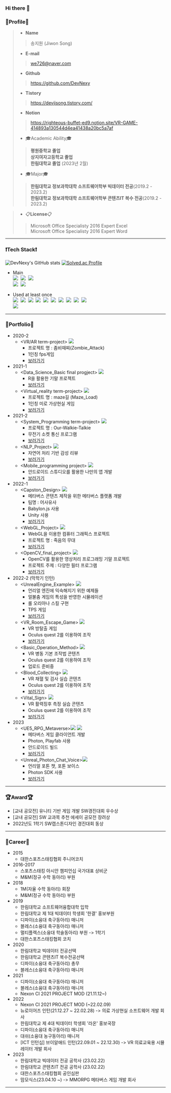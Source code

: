 ### Hi there 👋

### 👀Profile👀
> - __Name__
>> 송지원 (Jiwon Song)
> - __E-mail__
>> we726@naver.com
> - __Github__
>> https://github.com/DevNexy
> - __Tistory__
>> https://devjisong.tistory.com/
> - __Notion__
>> https://righteous-buffet-ed9.notion.site/VR-GAME-414893a130544d4ea41438a20bc5a7af
> 
> - 🎓Academic Ability🎓
>> __평원중학교 졸업__   
>> __상지여자고등학교 졸업__   
>> __한림대학교 졸업__ (2023년 2월)
>
> - 🎓Major🎓
>> __한림대학교 정보과학대학 소프트웨어학부 빅데이터 전공__(2019.2 - 2023.2)   
>> __한림대학교 정보과학대학 소프트웨어학부 콘텐츠IT 복수 전공__(2019.2 - 2023.2)

> - :clipboard:__License__:clipboard:
>> Microsoft Office Specialisty 2016 Expert Excel   
>> Microsoft Office Specialisty 2016 Expert Word

<!--
현재 저는 포트폴리오 정리와 동시에 Unreal Engine 4 를 C++로 개발하는 것을 독학 중입니다.
-->

---
### ❗Tech Stack❗
![DevNexy's GitHub stats](https://github-readme-stats.vercel.app/api?username=DevNexy&show_icons=true&theme=tokyonight)
[![Solved.ac Profile](http://mazassumnida.wtf/api/v2/generate_badge?boj=we726)](https://solved.ac/we726/)   

- Main    
<img src="https://img.shields.io/badge/C-A8B9CC?style=flat-square&logo=c&logoColor=white"/></a>&nbsp;
<img src="https://img.shields.io/badge/CSharp-239120?style=flat-square&logo=csharp&logoColor=white"/></a>&nbsp;
<img src="https://img.shields.io/badge/C++-00599C?style=flat-square&logo=cplusplus&logoColor=white"/></a>&nbsp;   
<img src="https://img.shields.io/badge/Unity-FFFFFF?style=flat-square&logo=unity&logoColor=black"/></a>&nbsp;
<img src="https://img.shields.io/badge/UnrealEngine-0E1128?style=flat-square&logo=unrealengine&logoColor=white"/></a>&nbsp;

- Used at least once   
<img src="https://img.shields.io/badge/Java-007396?style=flat-square&logo=Java&logoColor=white"/></a>&nbsp;
<img src="https://img.shields.io/badge/Python-3776AB?style=flat-square&logo=Python&logoColor=white"/></a>&nbsp;
<img src="https://img.shields.io/badge/R-276DC3?style=flat-square&logo=r&logoColor=white"/></a>&nbsp;
<img src="https://img.shields.io/badge/CSS3-1572B6?style=flat-square&logo=css3&logoColor=white"/></a>&nbsp;
<img src="https://img.shields.io/badge/Javascript-F7DF1E?style=flat-square&logo=javascript&logoColor=white"/></a>&nbsp;
<img src="https://img.shields.io/badge/HTML5-E34F26?style=flat-square&logo=html5&logoColor=white"/></a>&nbsp;
<img src="https://img.shields.io/badge/Jupyter-F37626?style=flat-square&logo=jupyter&logoColor=white"/></a>&nbsp;
<img src="https://img.shields.io/badge/TypeScript-3178C6?style=flat-square&logo=typescript&logoColor=white"/></a>&nbsp;
<img src="https://img.shields.io/badge/WebGL-990000?style=flat-square&logo=webgl&logoColor=white"/></a>&nbsp;
<img src="https://img.shields.io/badge/jQuery-0769AD?style=flat-square&logo=jquery&logoColor=white"/></a>&nbsp;   
<img src="https://img.shields.io/badge/AndroidStudio-3DDC84?style=flat-square&logo=androidstudio&logoColor=white"/></a>&nbsp;

---

### 📑Portfolio📑
- 2020-2
  - <VR/AR term-project> <img src="https://img.shields.io/badge/Unity-FFFFFF?style=flat-square&logo=unity&logoColor=black"/></a>&nbsp;
    - 프로젝트 명 : 좀비때찌(Zombie_Attack)
    - 1인칭 fps게임
    - [보러가기](https://github.com/DevNexy/Unity_Project_Zombie_Attack)
- 2021-1
  - <Data_Science_Basic final progject> <img src="https://img.shields.io/badge/Rstudio-75AADB?style=flat-square&logo=rstudio&logoColor=white"/></a>&nbsp;
    - R을 활용한 기말 프로젝트
    - [보러가기](https://github.com/DevNexy/Data_Science_Project)
  - <Virtual_reality term-project> <img src="https://img.shields.io/badge/Unity-FFFFFF?style=flat-square&logo=unity&logoColor=black"/></a>&nbsp;
    - 프로젝트 명 : maze길 (Maze_Load)
    - 1인칭 미로 가상현실 게임
    - [보러가기](https://github.com/DevNexy/Unity_Project_Maze_Load)
- 2021-2
  - <System_Programming term-project> <img src="https://img.shields.io/badge/Ubuntu-E95420?style=flat-square&logo=ubuntu&logoColor=white"/></a>&nbsp;
    - 프로젝트 명 : Our-Walkie-Talkie 
    - 무전기 소켓 통신 프로그램
    - [보러가기](https://github.com/DevNexy/Our_Walkie_Talkie)
  - <NLP_Project> <img src="https://img.shields.io/badge/Colab-F9AB00?style=flat-square&logo=googlecolab&logoColor=white"/></a>&nbsp;
    - 자연어 처리 기반 감성 리뷰
    - [보러가기](https://github.com/DevNexy/Natural_Language_Processing_Project_Emotional_Review)
  - <Mobile_programming project> <img src="https://img.shields.io/badge/AndroidStudio-3DDC84?style=flat-square&logo=androidstudio&logoColor=white"/></a>&nbsp;
    - 안드로이드 스튜디오를 활용한 나만의 앱 개발
    - [보러가기](https://github.com/DevNexy/Android_Studio_Project)
- 2022-1
  - <Capston_Design> <img src="https://img.shields.io/badge/Unity-FFFFFF?style=flat-square&logo=unity&logoColor=black"/></a>&nbsp;
    - 메타버스 콘텐츠 제작을 위한 메타버스 플랫폼 개발
    - 팀명 : 어사유사
    - Babylon.js 사용
    - Unity 사용
    - [보러가기](https://github.com/DevNexy/Capston_Design)
  - <WebGL_Project> <img src="https://img.shields.io/badge/WebGL-990000?style=flat-square&logo=webgl&logoColor=white"/></a>&nbsp;
    - WebGL을 이용한 컴퓨터 그래픽스 프로젝트
    - 프로젝트 명 : 죽음의 무대
    - [보러가기](https://github.com/DevNexy/WebGL_Project)
  - <OpenCV_final_project> <img src="https://img.shields.io/badge/OpenCV-5C3EE8?style=flat-square&logo=opencv&logoColor=white"/></a>&nbsp;
    - OpenCV를 활용한 영상처리 프로그래밍 기말 프로젝트
    - 프로젝트 주제 : 다양한 필터 프로그램
    - [보러가기](https://github.com/DevNexy/OpenCV_Project)
- 2022-2 (막학기 인턴)
  - <UnrealEngine_Example> <img src="https://img.shields.io/badge/UnrealEngine-0E1128?style=flat-square&logo=unrealengine&logoColor=white"/></a>&nbsp;
    - 언리얼 엔진에 익숙해지기 위한 예제들
    - 얼불춤 게임의 특성을 반영한 시뮬레이션
    - 롤 오리아나 스킬 구현
    - TPS 게임
    - [보러가기](https://github.com/DevNexy/UnrealProject)
  - <VR_Room_Escape_Game> <img src="https://img.shields.io/badge/UnrealEngine-0E1128?style=flat-square&logo=unrealengine&logoColor=white"/></a>&nbsp;
    - VR 방탈출 게임
    - Oculus quest 2를 이용하여 조작
    - [보러가기](https://github.com/DevNexy/Room_Escape_VRGame)
  - <Basic_Operation_Method> <img src="https://img.shields.io/badge/UnrealEngine-0E1128?style=flat-square&logo=unrealengine&logoColor=white"/></a>&nbsp;
    - VR 병동 기본 조작법 콘텐츠
    - Oculus quest 2를 이용하여 조작
    - 업로드 준비중
  - <Blood_Collecting> <img src="https://img.shields.io/badge/UnrealEngine-0E1128?style=flat-square&logo=unrealengine&logoColor=white"/></a>&nbsp;
    - VR 채혈 및 검사 실습 콘텐츠
    - Oculus quest 2를 이용하여 조작
    - [보러가기](https://github.com/DevNexy/VR_Blood_Collecting)
  - <Vital_Sign> <img src="https://img.shields.io/badge/UnrealEngine-0E1128?style=flat-square&logo=unrealengine&logoColor=white"/></a>&nbsp;
    - VR 활력징후 측정 실습 콘텐츠
    - Oculus quest 2를 이용하여 조작
    - [보러가기](https://github.com/DevNexy/VR_Vital_Sign)
- 2023
  - <UE5_RPG_Metaverse><img src="https://img.shields.io/badge/UnrealEngine-0E1128?style=flat-square&logo=unrealengine&logoColor=white"/></a>&nbsp;<img src="https://img.shields.io/badge/AndroidStudio-3DDC84?style=flat-square&logo=androidstudio&logoColor=white"/></a>&nbsp;
    - 메타버스 게임 클라이언트 개발
    - Photon, Playfab 사용
    - 안드로이드 빌드
    - [보러가기](https://github.com/DevNexy/UE5_RPG_Metaverse)
  - <Unreal_Photon_Chat_Voice><img src="https://img.shields.io/badge/UnrealEngine-0E1128?style=flat-square&logo=unrealengine&logoColor=white"/></a>&nbsp;
    - 언리얼 포톤 챗, 포톤 보이스
    - Photon SDK 사용
    - [보러가기](https://github.com/DevNexy/UnrealPhoton)
    
---

### :trophy:Award:trophy:
- [교내 공모전] 유니티 기반 게임 개발 SW경진대회 우수상
- [교내 공모전] SW 교과목 추천 에세이 공모전 장려상
- 2022년도 1학기 SW캡스톤디자인 경진대회 동상

---

### 🥇Career🥇
- 2015
  - 대한스포츠스태킹협회 주니어코치
- 2016-2017
  - 스포츠스태킹 아시안 챔피언십 국가대표 상비군
  - M&M(정규 수학 동아리) 부원
- 2018
  - 1M(자율 수학 동아리) 회장
  - M&M(정규 수학 동아리) 부원
- 2019
  - 한림대학교 소프트웨어융합대학 입학
  - 한림대학교 제 1대 빅데이터 학생회 '한결' 홍보부원
  - 디파이(소융대 축구동아리) 매니저
  - 블레스(소융대 축구동아리) 매니저
  - 멀티플렉스(소융대 학술동아리) 부원 -> 1학기
  - 대한스포츠스태킹협회 코치
- 2020
  - 한림대학교 빅데이터 전공선택
  - 한림대학교 콘텐츠IT 복수전공선택
  - 디파이(소융대 축구동아리) 총무
  - 블레스(소융대 축구동아리) 매니저
- 2021
  - 디파이(소융대 축구동아리) 매니저
  - 블레스(소융대 축구동아리) 매니저
  - Nexon CI 2021 PROJECT MOD (21.11.12~)
- 2022
  - Nexon CI 2021 PROJECT MOD (~22.02.09)
  - 뉴로이어즈 인턴(21.12.27 ~ 22.02.28) -> 의료 가상현실 소프트웨어 개발 회사
  - 한림대학교 제 4대 빅데이터 학생회 '라온' 홍보국장
  - 디파이(소융대 축구동아리) 매니저
  - 대쉬(소융대 농구동아리) 매니저
  - [ICT 인턴십] 브이알애드 인턴(22.09.01 ~ 22.12.30) -> VR 의료교육용 시뮬레이터 개발 회사
- 2023
  - 한림대학교 빅데이터 전공 공학사 (23.02.22)
  - 한림대학교 콘텐츠IT 전공 공학사 (23.02.22)
  - 대한스포츠스태킹협회 공인심판
  - 맘모식스(23.04.10 ~) -> MMORPG 메타버스 게임 개발 회사
  
---
